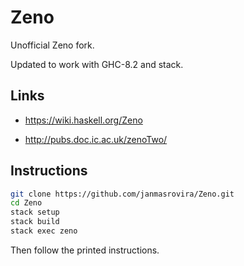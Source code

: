 # Zeno
Unofficial Zeno fork.

Updated to work with GHC-8.2 and stack.

## Links
* https://wiki.haskell.org/Zeno

* http://pubs.doc.ic.ac.uk/zenoTwo/

## Instructions
```sh
git clone https://github.com/janmasrovira/Zeno.git
cd Zeno
stack setup
stack build
stack exec zeno
```
Then follow the printed instructions.
